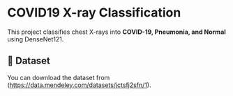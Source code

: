# COVID19 X-ray Classification

This project classifies chest X-rays into **COVID-19, Pneumonia, and Normal** using DenseNet121.

## 📂 Dataset
You can download the dataset from 
(https://data.mendeley.com/datasets/jctsfj2sfn/1).
